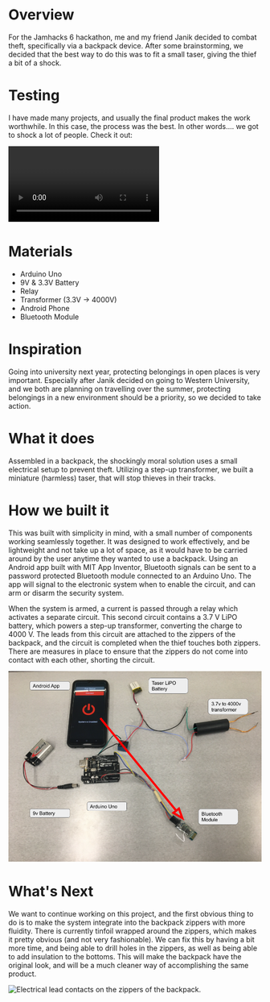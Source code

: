 # Overview

For the Jamhacks 6 hackathon, me and my friend Janik decided to combat theft, specifically via a backpack device. After some brainstorming, we decided that the best way to do this was to fit a small taser, giving the thief a bit of a shock.

# Testing

I have made many projects, and usually the final product makes the work worthwhile. In this case, the process was the best. In other words.... we got to shock a lot of people. Check it out:

<video src='compilation.mp4'></video>

# Materials

* Arduino Uno
* 9V & 3.3V Battery
* Relay
* Transformer (3.3V -> 4000V)
* Android Phone
* Bluetooth Module

# Inspiration

Going into university next year, protecting belongings in open places is very important. Especially after Janik decided on going to Western University, and we both are planning on travelling over the summer, protecting belongings in a new environment should be a priority, so we decided to take action.

# What it does

Assembled in a backpack, the shockingly moral solution uses a small electrical setup to prevent theft. Utilizing a step-up transformer, we built a miniature (harmless) taser, that will stop thieves in their tracks.

# How we built it

This was built with simplicity in mind, with a small number of components working seamlessly together. It was designed to work effectively, and be lightweight and not take up a lot of space, as it would have to be carried around by the user anytime they wanted to use a backpack. Using an Android app built with MIT App Inventor, Bluetooth signals can be sent to a password protected Bluetooth module connected to an Arduino Uno. The app will signal to the electronic system when to enable the circuit, and can arm or disarm the security system.

When the system is armed, a current is passed through a relay which activates a separate circuit. This second circuit contains a 3.7 V LiPO battery, which powers a step-up transformer, converting the charge to 4000 V. The leads from this circuit are attached to the zippers of the backpack, and the circuit is completed when the thief touches both zippers. There are measures in place to ensure that the zippers do not come into contact with each other, shorting the circuit.

![System Overview](circuit.png)

# What's Next

We want to continue working on this project, and the first obvious thing to do is to make the system integrate into the backpack zippers with more fluidity. There is currently tinfoil wrapped around the zippers, which makes it pretty obvious (and not very fashionable). We can fix this by having a bit more time, and being able to drill holes in the zippers, as well as being able to add insulation to the bottoms. This will make the backpack have the original look, and will be a much cleaner way of accomplishing the same product.

![Electrical lead contacts on the zippers of the backpack.](leads.png)

